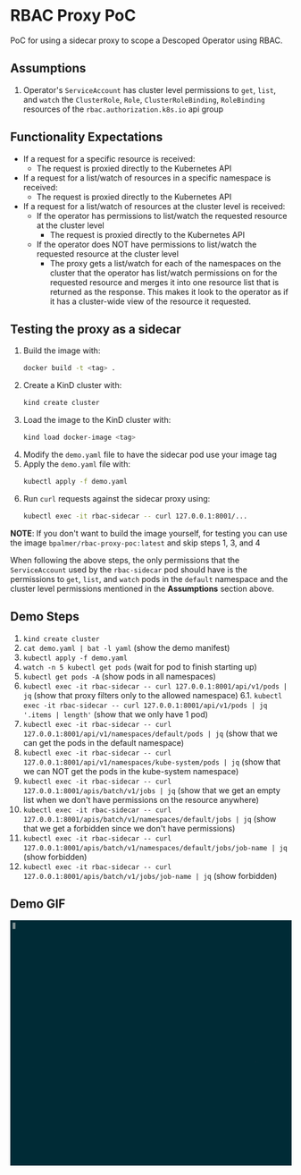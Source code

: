 # RBAC Proxy PoC
PoC for using a sidecar proxy to scope a Descoped Operator using RBAC.

## Assumptions
1. Operator's `ServiceAccount` has cluster level permissions to `get`, `list`, and `watch` the `ClusterRole`, `Role`, `ClusterRoleBinding`, `RoleBinding` resources of the `rbac.authorization.k8s.io` api group

## Functionality Expectations
- If a request for a specific resource is received:
    - The request is proxied directly to the Kubernetes API
- If a request for a list/watch of resources in a specific namespace is received:
    - The request is proxied directly to the Kubernetes API
- If a request for a list/watch of resources at the cluster level is received:
    - If the operator has permissions to list/watch the requested resource at the cluster level
        - The request is proxied directly to the Kubernetes API
    - If the operator does NOT have permissions to list/watch the requested resource at the cluster level
        - The proxy gets a list/watch for each of the namespaces on the cluster that the operator has list/watch permissions on for the requested resource and merges it into one resource list that is returned as the response. This makes it look to the operator as if it has a cluster-wide view of the resource it requested.

## Testing the proxy as a sidecar
1. Build the image with: 
    ```sh
    docker build -t <tag> .
    ```
2. Create a KinD cluster with:
    ```sh
    kind create cluster
    ```
3. Load the image to the KinD cluster with:
    ```sh
    kind load docker-image <tag>
    ```
4. Modify the `demo.yaml` file to have the sidecar pod use your image tag
5. Apply the `demo.yaml` file with:
    ```sh
    kubectl apply -f demo.yaml
    ```
6. Run `curl` requests against the sidecar proxy using:
    ```sh
    kubectl exec -it rbac-sidecar -- curl 127.0.0.1:8001/...
    ```

**NOTE**: If you don't want to build the image yourself, for testing you can use the image `bpalmer/rbac-proxy-poc:latest` and skip steps 1, 3, and 4

When following the above steps, the only permissions that the `ServiceAccount` used by the `rbac-sidecar` pod should have is the permissions to `get`, `list`, and `watch` pods in the `default` namespace and the cluster level permissions mentioned in the **Assumptions** section above.

## Demo Steps
1. `kind create cluster`
2. `cat demo.yaml | bat -l yaml` (show the demo manifest)
3. `kubectl apply -f demo.yaml`
4. `watch -n 5 kubectl get pods` (wait for pod to finish starting up)
5. `kubectl get pods -A` (show pods in all namespaces)
6. `kubectl exec -it rbac-sidecar -- curl 127.0.0.1:8001/api/v1/pods | jq` (show that proxy filters only to the allowed namespace)
6.1. `kubectl exec -it rbac-sidecar -- curl 127.0.0.1:8001/api/v1/pods | jq '.items | length'` (show that we only have 1 pod)
7. `kubectl exec -it rbac-sidecar -- curl 127.0.0.1:8001/api/v1/namespaces/default/pods | jq` (show that we can get the pods in the default namespace)
8. `kubectl exec -it rbac-sidecar -- curl 127.0.0.1:8001/api/v1/namespaces/kube-system/pods | jq` (show that we can NOT get the pods in the kube-system namespace)
9. `kubectl exec -it rbac-sidecar -- curl 127.0.0.1:8001/apis/batch/v1/jobs | jq` (show that we get an empty list when we don't have permissions on the resource anywhere)
10. `kubectl exec -it rbac-sidecar -- curl 127.0.0.1:8001/apis/batch/v1/namespaces/default/jobs | jq` (show that we get a forbidden since we don't have permissions)
11. `kubectl exec -it rbac-sidecar -- curl 127.0.0.1:8001/apis/batch/v1/namespaces/default/jobs/job-name | jq` (show forbidden)
12. `kubectl exec -it rbac-sidecar -- curl 127.0.0.1:8001/apis/batch/v1/jobs/job-name | jq` (show forbidden)

## Demo GIF
![demo gif](proxy-poc-demo.gif)
